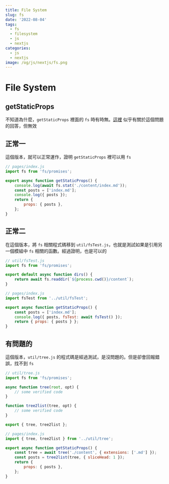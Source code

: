 ```yaml
---
title: File System
slug: fs
date: '2022-08-04'
tags:
  - fs
  - filesystem
  - js
  - nextjs
categories:
  - js
  - nextjs
image: /og/js/nextjs/fs.png
---
```


# File System

## getStaticProps

不知道為什麼，`getStaticProps` 裡面的 `fs` 時有時無。[這裡](https://github.com/vercel/next.js/discussions/12124) 似乎有關於這個問題的回答，但無效

## 正常一

這個版本，就可以正常運作，證明 `getStaticProps` 裡可以用 `fs`

```javascript
// pages/index.js
import fs from 'fs/promises';

export async function getStaticProps() {
	console.log(await fs.stat('./content/index.md'));
	const posts = ['index.md'];
	console.log({ posts });
	return {
		props: { posts },
	};
}
```

## 正常二

在這個版本，將 `fs` 相關程式碼移到 `util/fsTest.js`，也就是測試如果是引用另一個模組中 `fs` 相關的函數。經過證明，也是可以的

```javascript
// util/fsTest.js
import fs from 'fs/promises';

export default async function dirs() {
	return await fs.readdir(`${process.cwd()}/content`);
}
```

```javascript
// pages/index.js
import fsTest from '../util/fsTest';

export async function getStaticProps() {
	const posts = ['index.md'];
	console.log({ posts, fsTest: await fsTest() });
	return { props: { posts } };
}
```

## 有問題的

這個版本，`util/tree.js` 的程式碼是經過測試，是沒問題的。但是卻會回報錯誤，找不到 `fs`

```javascript
// util/tree.js
import fs from 'fs/promises';

async function tree(root, opt) {
	// some verified code
}

function tree2list(tree, opt) {
	// some verified code
}

export { tree, tree2list };
```

```javascript
// pages/index.js
import { tree, tree2list } from '../util/tree';

export async function getStaticProps() {
	const tree = await tree('./content', { extensions: ['.md'] });
	const posts = tree2list(tree, { sliceHead: 1 });
	return {
		props: { posts },
	};
}
```
